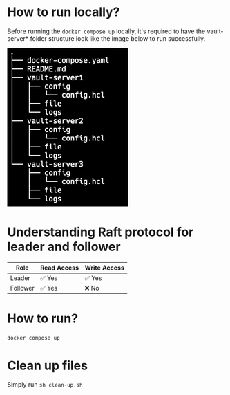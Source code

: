# How to run locally?

Before running the `docker compose up` locally, it's required to have the vault-server* folder structure look like the image below to run successfully.

![alt text](documentations/images/image.png)

# Understanding Raft protocol for leader and follower

| Role     | Read Access | Write Access |
|----------|-------------|--------------|
| Leader   | ✅ Yes       | ✅ Yes        |
| Follower | ✅ Yes       | ❌ No         |

# How to run?

`docker compose up`

# Clean up files

Simply run `sh clean-up.sh`